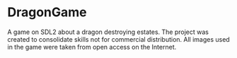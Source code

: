 # DragonGame
A game on SDL2 about a dragon destroying estates. The project was created to consolidate skills not for commercial distribution. All images used in the game were taken from open access on the Internet.

